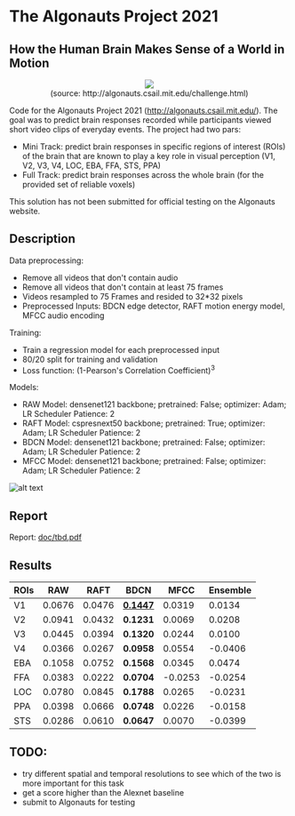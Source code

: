 # The Algonauts Project 2021
## How the Human Brain Makes Sense of a World in Motion

<p align="center">
  <img src="doc/challenge_overview.png" />
  <br><span>(source: http://algonauts.csail.mit.edu/challenge.html)</span>
</p>

Code for the Algonauts Project 2021 (http://algonauts.csail.mit.edu/). The goal was to predict brain responses recorded while participants viewed short video clips of everyday events. The project had two pars:
- Mini Track: predict brain responses in specific regions of interest (ROIs) of the brain that are known to play a key role in visual perception (V1, V2, V3, V4, LOC, EBA, FFA, STS, PPA)
- Full Track: predict brain responses across the whole brain (for the provided set of reliable voxels)

This solution has not been submitted for official testing on the Algonauts website.

## Description
Data preprocessing: 
- Remove all videos that don't contain audio
- Remove all videos that don't contain at least 75 frames
- Videos resampled to 75 Frames and resided to 32*32 pixels
- Preprocessed Inputs: BDCN edge detector, RAFT motion energy model, MFCC audio encoding

Training:
- Train a regression model for each preprocessed input
- 80/20 split for training and validation
- Loss function: (1-Pearson's Correlation Coefficient)<sup>3</sup>

Models:
- RAW Model: densenet121 backbone; pretrained: False; optimizer: Adam; LR Scheduler Patience: 2
- RAFT Model: cspresnext50 backbone; pretrained: True; optimizer: Adam; LR Scheduler Patience: 2
- BDCN Model: densenet121 backbone; pretrained: False; optimizer: Adam; LR Scheduler Patience: 2
- MFCC Model: densenet121 backbone; pretrained: False; optimizer: Adam; LR Scheduler Patience: 2

![alt text](doc/model_overview.png)

## Report

Report: [doc/tbd.pdf](/doc/tbd.pdf)<br>

## Results
| ROIs 	| RAW 	| RAFT 	| BDCN 	| MFCC 	| Ensemble 	|
|---	|---	|---	|---	|---	|---	|
| V1 	| 0.0676 	| 0.0476 	| <b><u>0.1447</u></b> 	| 0.0319 	| 0.0134 	|
| V2 	| 0.0941 	| 0.0432 	| <b>0.1231</b> 	| 0.0069 	| 0.0208 	|
| V3 	| 0.0445 	| 0.0394 	| <b>0.1320</b>	| 0.0244 	| 0.0100 	|
| V4 	| 0.0366 	| 0.0267 	| <b>0.0958</b>	| 0.0554 	| -0.0406 	|
| EBA 	| 0.1058 	| 0.0752 	| <b>0.1568</b> 	| 0.0345 	| 0.0474 	|
| FFA 	| 0.0383 	| 0.0222 	| <b>0.0704</b> 	| -0.0253 	| -0.0254 	|
| LOC 	| 0.0780 	| 0.0845 	| <b>0.1788</b> 	| 0.0265 	| -0.0231 	|
| PPA 	| 0.0398 	| 0.0666 	| <b>0.0748</b> 	| 0.0226 	| -0.0158 	|
| STS 	| 0.0286 	| 0.0610 	| <b>0.0647</b> 	| 0.0070 	| -0.0399 	|


## TODO:
- try different spatial and temporal resolutions to see which of the two is more important for this task
- get a score higher than the Alexnet baseline
- submit to Algonauts for testing
